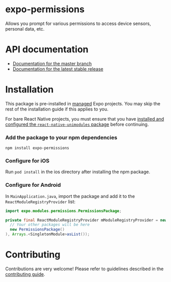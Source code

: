 # expo-permissions

Allows you prompt for various permissions to access device sensors, personal data, etc.

# API documentation

- [Documentation for the master branch](https://github.com/expo/expo/blob/master/docs/pages/versions/unversioned/sdk/permissions.md)
- [Documentation for the latest stable release](https://docs.expo.io/versions/latest/sdk/permissions/)

# Installation

This package is pre-installed in [managed](https://docs.expo.io/versions/latest/introduction/managed-vs-bare/) Expo projects. You may skip the rest of the installation guide if this applies to you.

For bare React Native projects, you must ensure that you have [installed and configured the `react-native-unimodules` package](https://github.com/react-native-unimodules) before continuing.

### Add the package to your npm dependencies

```
npm install expo-permissions
```

### Configure for iOS

Run `pod install` in the ios directory after installing the npm package.

### Configure for Android

In `MainApplication.java`, import the package and add it to the `ReactModuleRegistryProvider` list:
```java
import expo.modules.permissions.PermissionsPackage;
```
```java
private final ReactModuleRegistryProvider mModuleRegistryProvider = new ReactModuleRegistryProvider(Arrays.<Package>asList(
  // Your other packages will be here
  new PermissionsPackage()
), Arrays.<SingletonModule>asList());
```

# Contributing

Contributions are very welcome! Please refer to guidelines described in the [contributing guide]( https://github.com/expo/expo#contributing).
